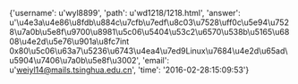 {'username': u'wyl8899', 'path': u'wd1218/1218.html', 'answer': u'\u4e3a\u4e86\u8fdb\u884c\u7cfb\u7edf\u8c03\u7528\uff0c\u5e94\u7528\u7a0b\u5e8f\u9700\u8981\u5c06\u5404\u53c2\u6570\u538b\u5165\u6808\u4e2d\u5e76\u901a\u8fc7int 0x80\u5c06\u63a7\u5236\u6743\u4ea4\u7ed9Linux\u7684\u4e2d\u65ad\u5904\u7406\u7a0b\u5e8f\u3002', 'email': u'weiyl14@mails.tsinghua.edu.cn', 'time': '2016-02-28:15:09:53'}
